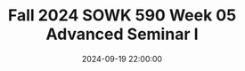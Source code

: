 ---
layout: single_presentation
name: fall-2024-sowk-590-week-05-advanced-seminar-i.md
title: "Fall 2024 SOWK 590 Week 05 Advanced Seminar I"
date:  2024-09-19 22:00:00
presentation_id: nJUCvr
permalink: /nJUCvr/
redirect_from:
  - /presentations/nJUCvr/fall-2024-sowk-590-week-05-advanced-seminar-i
slides: 
  - slide_name: deck-nJUCvr-large-0.jpeg
    slide_alt: "The slide displays text: 'Practicum Seminar I, Week 05 for SOWK 590.1.' Below, it says 'Jacob Campbell, Ph.D. LICSW at Heritage University' on a plain white background."
  - slide_name: deck-nJUCvr-large-1.jpeg
    slide_alt: "The slide features an agenda and learning objectives. **Agenda:**- Plan for week 03- SLED: Restorative Justice Practices- Mindfulness activity- Practice Learning Reflection Group**Learning Objectives:**- Recognize peer experiences and use group problem-solving.- Analyze practicum experiences for competence development.- Engage in a mindfulness activity.- Consider Restorative Justice Practices."
  - slide_name: deck-nJUCvr-large-2.jpeg
    slide_alt: "Slide features text saying 'Student Led Discussion: Restorative Justice Practices,' set against a plain white background."
  - slide_name: deck-nJUCvr-large-3.jpeg
    slide_alt: "A slide titled 'Mindfulness Activity' displays a '5 Senses Activity' with numbers: 5 (see), 4 (hear), 3 (feel), 2 (smell), 1 (taste). The background is light with a pink sidebar."
  - slide_name: deck-nJUCvr-large-4.jpeg
    slide_alt: "Slide titled 'Practice Learning Reflection Group' lists discussion topics for practicum reflection and group norms. Topics include significant moments and client needs. Norms emphasize respect, open-minded dialogue, participation, and confidentiality."
presentation_description_md: >
  Week%20five%20is%20synchronous%20with%20having%20class%20on%20Saturday%20(09/21/24)%20week%20for%20SOWK%20590.%20I'm%20going%20to%20re-arrange%20the%20order%20of%20our%20seminar%20class%20so%20that%20the%20student%20led%20discussion%20will%20go%20first%20(that%20way%20we%20can%20dedicate%20the%20rest%20of%20the%20time%20to%20the%20practice%20reflection%20group.%20We%20will%20have%20the%20following%20agenda:%0A%0A-%20SLED:%20Restorative%20Justice%20Practices%0A-%20Mindfulness%20activity%0A-%20Practice%20Learning%20Reflection%20Group%0A%0AThe%20learning%20objectives%20this%20week%20include:%0A%0A-%20Students%20will%20recognize%20the%20shared%20experiences%20of%20peers%20in%20their%20practicum%20and%20be%20able%20to%20use%20the%20group%20as%20a%20method%20for%20sharing%20and%20problem-solving.%0A-%20Students%20will%20analyze%20their%20practicum%20experience,%20reflecting%20on%20how%20it%20connects%20to%20their%20development%20and%20demonstration%20of%20competence.%0A-%20Students%20will%20actively%20practice%20a%20mindfulness%20activity.%0A-%20Students%20consider%20Restorative%20Justice%20Practices.
downloadable_slides: deck-nJUCvr.pdf
slides_count: 5
header:
  teaser: deck-nJUCvr-thumb-0.jpeg
presentation_video: 
location: "Heritage University"
tags:
  - Heritage University
  - MSW Program
  - SOWK 590
---